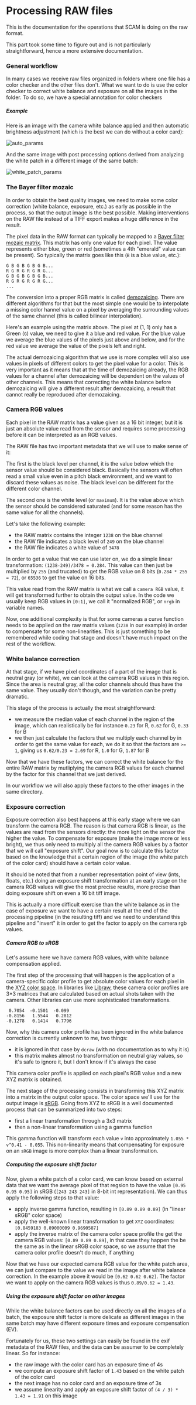# Processing RAW files

This is the documentation for the operations that SCAM is doing on the raw format.

This part took some time to figure out and is not particularly straightforward, hence a more extensive documentation.

### General workflow

In many cases we receive raw files organized in folders where one file has a color checker and the other files don't. What we want to do is use the color checker to correct white balance and exposure on all the images in the folder. To do so, we have a special annotation for color checkers

##### Example

Here is an image with the camera white balance applied and then automatic brightness adjustment (which is the best we can do without a color card):

![auto_params](https://raw.githubusercontent.com/buda-base/scam/raw/doc/assets/example_nc.jpg)

And the same image with post processing options derived from analyzing the white patch in a different image of the same batch:

![white_patch_params](https://raw.githubusercontent.com/buda-base/scam/raw/doc/assets/example_nc.jpg)

### The Bayer filter mozaic

In order to obtain the best quality images, we need to make some color correction (white balance, exposure, etc.) as
early as possible in the process, so that the output image is the best possible. Making interventions on the RAW file
instead of a TIFF export makes a huge difference in the result.

The pixel data in the RAW format can typically be mapped to a [Bayer filter mozaic matrix](https://en.wikipedia.org/wiki/Bayer_filter).
This matrix has only one value for each pixel. The value represents either blue, green or red (sometimes a 4th "emerald" value can be present).
So typically the matrix goes like this (`B` is a blue value, etc.):

```
G B G B G B G B...
R G R G R G R G...
G B G B G B G B...
R G R G R G R G...
...
```

The conversion into a proper RGB matrix is called [demozaicing](https://en.wikipedia.org/wiki/Demosaicing). There are
different algorithms for that but the most simple one would be to interpolate a missing color hannel value on a pixel
by averaging the surrounding values of the same channel (this is called bilinear interpolation).

Here's an example using the matrix above. The pixel at (1, 1) only has a Green (`G`) value, we need to give it a blue and red value. For the blue value we average the blue values of the pixels just above and below, and for the red value we average the value of the pixels left and right.

The actual demozaicing algorithm that we use is more complex will also use values in pixels of different colors to get the pixel value for a color. This is very important as it means that at the time of demozaicing already, the RGB values for a channel after demozaicing will be dependent on the values of other channels. This means that correcting the white balance before demozaicing will give a different result after demozaicing, a result that cannot really be reproduced after demozaicing.

### Camera RGB values

Each pixel in the RAW matrix has a value given as a 16 bit integer, but it is just an absolute value read from the sensor and requires some processing before it can be interpreted as an RGB values.

The RAW file has two important metadata that we will use to make sense of it:

The first is the black level per channel, it is the value below which the sensor value should be considered black. Basically the sensors will often read a small value even in a pitch black environment, and we want to discard these values as noise. The black level can be different for the different color channel.

The second one is the white level (or `maximum`). It is the value above which the sensor should be considered saturated (and for some reason has the same value for all the channels).

Let's take the following example: 
- the RAW matrix contains the integer `1238` on the blue channel
- the RAW file indicates a black level of `249` on the blue channel
- the RAW file indicates a white value of `3478`

In order to get a value that we can use later on, we do a simple linear transformation: `(1238-249)/3478 = 0.284`. This value can then just be multiplied by `255` (and trucated) to get the RGB value on 8 bits (`0.284 * 255 = 72`), or `65536` to get the value on 16 bits.

This value read from the RAW matrix is what we call a `camera RGB` value, it will get transformed further to obtain the output value. In the code we usually keep RGB values in `[0:1]`, we call it "normalized RGB", or `nrgb` in variable names.

Now, one additional complexity is that for some cameras a curve function needs to be applied on the raw matrix values (`1238` in our example) in order to compensate for some non-linearities. This is just something to be remembered while coding that stage and doesn't have much impact on the rest of the workflow.

### White balance correction

At that stage, if we have pixel coordinates of a part of the image that is neutral gray (or white), we can look at the camera RGB values in this region. Since the area is neutral gray, all the color channels should thus have the same value. They usually don't though, and the variation can be pretty dramatic.

This stage of the process is actually the most straightforward:
- we measure the median value of each channel in the region of the image, which can realistically be for instance `0.23` for R, `0.62` for G, `0.33` for B
- we then just calculate the factors that we multiply each channel by in order to get the same value for each, we do it so that the factors are `>= 1`, giving us `0.62/0.23 = 2.69` for R, `1.0` for G, `1.87` for B

Now that we have these factors, we can correct the white balance for the entire RAW matrix by mutliplying the camera RGB values for each channel by the factor for this channel that we just derived.

In our workflow we will also apply these factors to the other images in the same directory.

### Exposure correction

Exposure correction also best happens at this early stage where we can transform the camera RGB. The reason is that camera RGB is linear, as the values are read from the sensors directly: the more light on the sensor the higher the value. To compensate for exposure (make the image more or less bright), we thus only need to multiply all the camera RGB values by a factor that we will call "exposure shift". Our goal now is to calculate this factor based on the knowledge that a certain region of the image (the white patch of the color card) should have a certain color value.

It should be noted that from a number representation point of view (ints, floats, etc.) doing an exposure shift transformation at an early stage on the camera RGB values will give the most precise results, more precise than doing exposure shift on even a 16 bit tiff image.

This is actually a more difficult exercise than the white balance as in the case of exposure we want to have a certain result at the end of the processing pipeline (in the resulting tiff) and we need to understand this pipeline and "invert" it in order to get the factor to apply on the camera rgb values.

##### Camera RGB to sRGB

Let's assume here we have camera RGB values, with white balance compensation applied.

The first step of the processing that will happen is the application of a camera-specific color profile to get absolute color values for each pixel in the [XYZ color space](https://en.wikipedia.org/wiki/CIE_1931_color_space). In libraries like [Libraw](https://www.libraw.org/), these camera color profiles are 3\*3 matrices that are calculated based on actual shots taken with the camera. Other libraries can use more sophisticated transformations.

```
 0.7054  -0.1501  -0.099
-0.8156   1.5544   0.2812
-0.1278   0.1414   0.7796
```

Now, why this camera color profile has been ignored in the white balance correction is currently unknown to me, two things:
- it is ignored in that case by `dcraw` (with no documentation as to why it is)
- this matrix makes almost no transformation on neutral gray values, so it's safe to ignore it, but I don't know if it's always the case

This camera color profile is applied on each pixel's RGB value and a new XYZ matrix is obtained.

The next stage of the processing consists in transforming this XYZ matrix into a matrix in the output color space. The color space we'll use for the output image is [sRGB](https://en.wikipedia.org/wiki/SRGB). Going from XYZ to sRGB is a well documented process that can be summarized into two steps:
- first a linear transformation through a 3x3 matrix
- then a non-linear transformation using a gamma function

This gamma function will transform each value `v` into approximately `1.055 * v^0.41 - 0.055`. This non-linearity means that compensating for exposure on an `sRGB` image is more complex than a linear transformation.

##### Computing the exposure shift factor

Now, given a white patch of a color card, we can know based on external data that we want the average pixel of that regsion to have the value `[0.95 0.95 0.95]` in sRGB (`[243 243 243]` in 8-bit int representation). We can thus apply the following steps to that value:
- apply inverse gamma function, resulting in `[0.89 0.89 0.89]` (in "linear sRGB" color space)
- apply the well-known linear transformation to get `XYZ` coordinates: `[0.8459183 0.89000009 0.9690587]`
- apply the inverse matrix of the camera color space profile the get the camera RGB values: `[0.89 0.89 0.89]`, in that case they happen the be the same as in the linear sRGB color space, so we assume that the camera color profile doesn't do much, if anything

Now that we have our expected camera RGB value for the white patch area, we can just compare to the value we read in the image after white balance correction. In the example above it would be `[0.62 0.62 0.62]`. The factor we want to apply on the camera RGB values is thus `0.89/0.62 = 1.43`.

##### Using the exposure shift factor on other images

While the white balance factors can be used directly on all the images of a batch, the exposure shift factor is more delicate as different images in the same batch may have different exposure times and exposure compensation (EV).

Fortunately for us, these two settings can easily be found in the exif metadata of the RAW files, and the data can be assumer to be completely linear. So for instance:
- the raw image with the color card has an exposure time of 4s
- we compute an exposure shift factor of `1.43` based on the white patch of the color card
- the next image has no color card and an exposure time of 3s
- we assume linearity and apply an exposure shift factor of `(4 / 3) * 1.43 = 1.91` on this image
